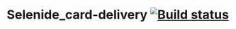 # Selenide_card-delivery [![Build status](https://ci.appveyor.com/api/projects/status/r2v7wuvvow5hcinc?svg=true)](https://ci.appveyor.com/project/Kvazavr/selenide-card-delivery)
